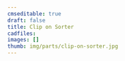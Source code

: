 ```yaml
---
cmseditable: true
draft: false
title: Clip on Sorter
cadfiles:
images: []
thumb: img/parts/clip-on-sorter.jpg
---
```

